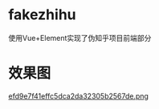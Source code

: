 # fakezhihu

使用Vue+Element实现了伪知乎项目前端部分

# 效果图
[efd9e7f41effc5dca2da32305b2567de.png](https://i.postimg.cc/6qcHHvpx/efd9e7f41effc5dca2da32305b2567de.png)
